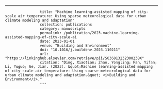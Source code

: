---
                    title: "Machine learning-assisted mapping of city-scale air temperature: Using sparse meteorological data for urban climate modeling and adaptation"
                    collection: publications
                    category: manuscripts
                    permalink: /publication/2023-machine-learning-assisted-mapping-of-city-scale-ai
                    date: 2023-01-01
                    venue: "Building and Environment"
                    doi: "10.1016/j.buildenv.2023.110211"
                    url: "https://linkinghub.elsevier.com/retrieve/pii/S036013232300238X"
                    citation: "Ding, Xiaotian; Zhao, Yongling; Fan, Yifan; Li, Yuguo; Ge, Jian. (2023). &quot;Machine learning-assisted mapping of city-scale air temperature: Using sparse meteorological data for urban climate modeling and adaptation.&quot; <i>Building and Environment</i>."
                    ---
                    